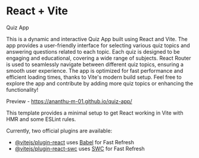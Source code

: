 # React + Vite
Quiz App


This is a dynamic and interactive Quiz App built using React and Vite. The app provides a user-friendly interface for selecting various quiz topics and answering questions related to each topic. Each quiz is designed to be engaging and educational, covering a wide range of subjects. React Router is used to seamlessly navigate between different quiz topics, ensuring a smooth user experience. The app is optimized for fast performance and efficient loading times, thanks to Vite's modern build setup. Feel free to explore the app and contribute by adding more quiz topics or enhancing the functionality!


Preview - https://ananthu-m-01.github.io/quiz-app/

This template provides a minimal setup to get React working in Vite with HMR and some ESLint rules.

Currently, two official plugins are available:

- [@vitejs/plugin-react](https://github.com/vitejs/vite-plugin-react/blob/main/packages/plugin-react/README.md) uses [Babel](https://babeljs.io/) for Fast Refresh
- [@vitejs/plugin-react-swc](https://github.com/vitejs/vite-plugin-react-swc) uses [SWC](https://swc.rs/) for Fast Refresh
